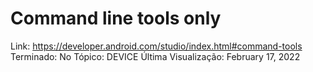 # Command line tools only

Link: https://developer.android.com/studio/index.html#command-tools
Terminado: No
Tópico: DEVICE
Última Visualização: February 17, 2022